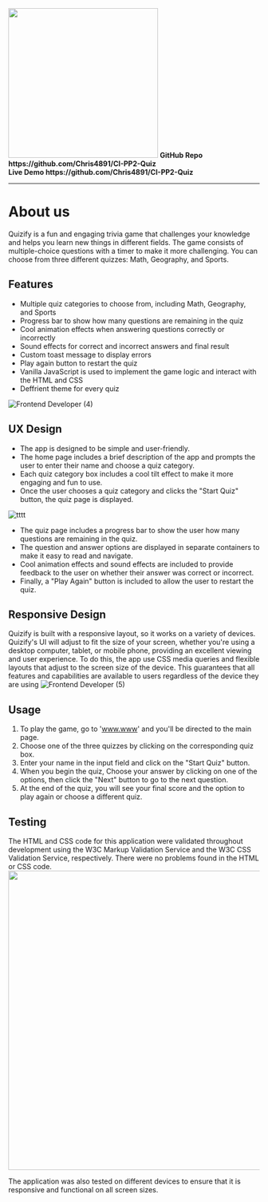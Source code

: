 <!-- <div>
<img src='https://user-images.githubusercontent.com/109537705/234806508-ac3e2a7b-6e43-4437-9dd7-575d369f6b36.png' width='800px'/>
</div> -->
<!-- # Quizify -->
<img src='https://user-images.githubusercontent.com/109537705/234806508-ac3e2a7b-6e43-4437-9dd7-575d369f6b36.png' width='300px'/>
<b>GitHub Repo https://github.com/Chris4891/CI-PP2-Quiz</b> <br /> 
<b>Live Demo https://github.com/Chris4891/CI-PP2-Quiz</b> 
<hr/>

# About us
  Quizify is a fun and engaging trivia game that challenges your knowledge and helps you learn new things in different fields. The game consists of multiple-choice questions with a timer to make it more challenging. You can choose from three different quizzes: Math, Geography, and Sports.

## Features
* Multiple quiz categories to choose from, including Math, Geography, and Sports
* Progress bar to show how many questions are remaining in the quiz
* Cool animation effects when answering questions correctly or incorrectly
* Sound effects for correct and incorrect answers and final result
* Custom toast message to display errors
* Play again button to restart the quiz
* Vanilla JavaScript is used to implement the game logic and interact with the HTML and CSS
* Deffrient theme for every quiz
 
![Frontend Developer (4)](https://user-images.githubusercontent.com/109537705/234822133-e941dece-1687-4094-ab0d-cb6699bff3e5.png)

## UX Design
* The app is designed to be simple and user-friendly.
* The home page includes a brief description of the app and prompts the user to enter their name and choose a quiz category.
* Each quiz category box includes a cool tilt effect to make it more engaging and fun to use.
* Once the user chooses a quiz category and clicks the "Start Quiz" button, the quiz page is displayed.

![tttt](https://user-images.githubusercontent.com/109537705/234825125-1ded8e0c-cf01-45b4-8cdd-00dd7de8f6c3.gif)

* The quiz page includes a progress bar to show the user how many questions are remaining in the quiz.
* The question and answer options are displayed in separate containers to make it easy to read and navigate.
* Cool animation effects and sound effects are included to provide feedback to the user on whether their answer was correct or incorrect.
* Finally, a "Play Again" button is included to allow the user to restart the quiz.

## Responsive Design
Quizify is built with a responsive layout, so it works on a variety of devices.
Quizify's UI will adjust to fit the size of your screen, whether you're using a desktop computer, tablet, or mobile phone, providing an excellent viewing and user experience.
To do this, the app use CSS media queries and flexible layouts that adjust to the screen size of the device.
This guarantees that all features and capabilities are available to users regardless of the device they are using
![Frontend Developer (5)](https://user-images.githubusercontent.com/109537705/234837968-7ba8752c-f494-4eb8-955f-a7a2f6a275aa.png)

## Usage
1. To play the game, go to 'www.www' and you'll be directed to the main page.<br/>
2. Choose one of the three quizzes by clicking on the corresponding quiz box.<br/>
3. Enter your name in the input field and click on the "Start Quiz" button.<br/>
4. When you begin the quiz, Choose your answer by clicking on one of the options, then click the "Next" button to go to the next question.<br/>
5. At the end of the quiz, you will see your final score and the option to play again or choose a different quiz.

## Testing
The HTML and CSS code for this application were validated throughout development using the W3C Markup Validation Service and the W3C CSS Validation Service, respectively. There were no problems found in the HTML or CSS code.
<img src='https://user-images.githubusercontent.com/109537705/234841847-97ed5ddb-8db0-4b0d-933a-1ee72922a062.png' width='600px'/>

The application was also tested on different devices to ensure that it is responsive and functional on all screen sizes.


